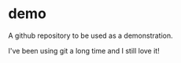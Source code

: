 # demo
A github repository to be used as a demonstration.

I've been using git a long time and I still love it!
